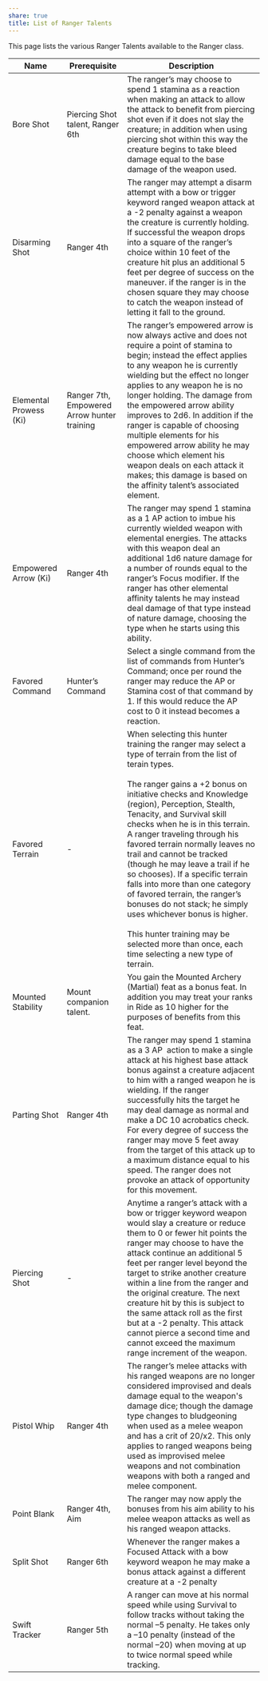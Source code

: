 ```yaml
---
share: true
title: List of Ranger Talents
---
```

This page lists the various Ranger Talents available to the Ranger class.

| Name                   | Prerequisite                                | Description                                                                                                                                                                                                                                                                                                                                                                                                                                                                                                                                                                                                                                                                                   |
| ---------------------- | ------------------------------------------- | --------------------------------------------------------------------------------------------------------------------------------------------------------------------------------------------------------------------------------------------------------------------------------------------------------------------------------------------------------------------------------------------------------------------------------------------------------------------------------------------------------------------------------------------------------------------------------------------------------------------------------------------------------------------------------------------- |
| Bore Shot              | Piercing Shot talent, Ranger 6th            | The ranger’s may choose to spend 1 stamina as a reaction when making an attack to allow the attack to benefit from piercing shot even if it does not slay the creature; in addition when using piercing shot within this way the creature begins to take bleed damage equal to the base damage of the weapon used.                                                                                                                                                                                                                                                                                                                                                                            |
| Disarming Shot         | Ranger 4th                                  | The ranger may attempt a disarm attempt with a bow or trigger keyword ranged weapon attack at a -2 penalty against a weapon the creature is currently holding. If successful the weapon drops into a square of the ranger’s choice within 10 feet of the creature hit plus an additional 5 feet per degree of success on the maneuver. if the ranger is in the chosen square they may choose to catch the weapon instead of letting it fall to the ground.                                                                                                                                                                                                                                    |
| Elemental Prowess (Ki) | Ranger 7th, Empowered Arrow hunter training | The ranger’s empowered arrow is now always active and does not require a point of stamina to begin; instead the effect applies to any weapon he is currently wielding but the effect no longer applies to any weapon he is no longer holding. The damage from the empowered arrow ability improves to 2d6. In addition if the ranger is capable of choosing multiple elements for his empowered arrow ability he may choose which element his weapon deals on each attack it makes; this damage is based on the affinity talent’s associated element.                                                                                                                                         |
| Empowered Arrow (Ki)   | Ranger 4th                                  | The ranger may spend 1 stamina as a 1 AP action to imbue his currently wielded weapon with elemental energies. The attacks with this weapon deal an additional 1d6 nature damage for a number of rounds equal to the ranger’s Focus modifier. If the ranger has other elemental affinity talents he may instead deal damage of that type instead of nature damage, choosing the type when he starts using this ability.                                                                                                                                                                                                                                                                       |
| Favored Command        | Hunter’s Command                            | Select a single command from the list of commands from Hunter’s Command; once per round the ranger may reduce the AP or Stamina cost of that command by 1. If this would reduce the AP cost to 0 it instead becomes a reaction.                                                                                                                                                                                                                                                                                                                                                                                                                                                               |
| Favored Terrain        | \-                                          | When selecting this hunter training the ranger may select a type of terrain from the list of terain types.<br><br>The ranger gains a +2 bonus on initiative checks and Knowledge (region), Perception, Stealth, Tenacity, and Survival skill checks when he is in this terrain. A ranger traveling through his favored terrain normally leaves no trail and cannot be tracked (though he may leave a trail if he so chooses). If a specific terrain falls into more than one category of favored terrain, the ranger’s bonuses do not stack; he simply uses whichever bonus is higher.<br><br>This hunter training may be selected more than once, each time selecting a new type of terrain. |
| Mounted Stability      | Mount companion talent.                     | You gain the Mounted Archery (Martial) feat as a bonus feat. In addition you may treat your ranks in Ride as 10 higher for the purposes of benefits from this feat.                                                                                                                                                                                                                                                                                                                                                                                                                                                                                                                           |
| Parting Shot           | Ranger 4th                                  | The ranger may spend 1 stamina as a 3 AP  action to make a single attack at his highest base attack bonus against a creature adjacent to him with a ranged weapon he is wielding. If the ranger successfully hits the target he may deal damage as normal and make a DC 10 acrobatics check. For every degree of success the ranger may move 5 feet away from the target of this attack up to a maximum distance equal to his speed. The ranger does not provoke an attack of opportunity for this movement.                                                                                                                                                                                  |
| Piercing Shot          | \-                                          | Anytime a ranger’s attack with a bow or trigger keyword weapon would slay a creature or reduce them to 0 or fewer hit points the ranger may choose to have the attack continue an additional 5 feet per ranger level beyond the target to strike another creature within a line from the ranger and the original creature. The next creature hit by this is subject to the same attack roll as the first but at a -2 penalty. This attack cannot pierce a second time and cannot exceed the maximum range increment of the weapon.                                                                                                                                                            |
| Pistol Whip            | Ranger 4th                                  | The ranger’s melee attacks with his ranged weapons are no longer considered improvised and deals damage equal to the weapon's damage dice; though the damage type changes to bludgeoning when used as a melee weapon and has a crit of 20/x2. This only applies to ranged weapons being used as improvised melee weapons and not combination weapons with both a ranged and melee component.                                                                                                                                                                                                                                                                                                  |
| Point Blank            | Ranger 4th, Aim                             | The ranger may now apply the bonuses from his aim ability to his melee weapon attacks as well as his ranged weapon attacks.                                                                                                                                                                                                                                                                                                                                                                                                                                                                                                                                                                   |
| Split Shot             | Ranger 6th                                  | Whenever the ranger makes a Focused Attack with a bow keyword weapon he may make a bonus attack against a different creature at a -2 penalty                                                                                                                                                                                                                                                                                                                                                                                                                                                                                                                                                  |
| Swift Tracker          | Ranger 5th                                  | A ranger can move at his normal speed while using Survival to follow tracks without taking the normal –5 penalty. He takes only a –10 penalty (instead of the normal –20) when moving at up to twice normal speed while tracking.                                                                                                                                                                                                                                                                                                                                                                                                                                                             |
